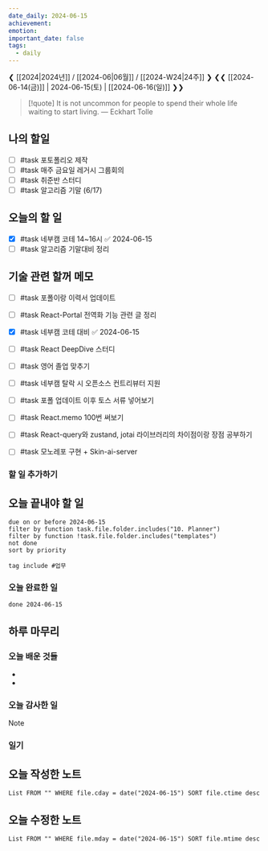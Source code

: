 ```yaml
---
date_daily: 2024-06-15
achievement: 
emotion: 
important_date: false
tags:
  - daily
---
```

❮ [[2024|2024년]] / [[2024-06|06월]] / [[2024-W24|24주]] ❯
❮❮ [[2024-06-14(금)]] | 2024-06-15(토) | [[2024-06-16(일)]] ❯❯

> [!quote] It is not uncommon for people to spend their whole life waiting to start living.
> — Eckhart Tolle
## 나의 할일

- [ ] #task 포토폴리오 제작
- [ ] #task 매주 금요일 레거시 그룹회의
- [ ] #task 취준반 스터디
- [ ] #task 알고리즘 기말 (6/17)

## 오늘의 할 일
- [x] #task 네부캠 코테 14~16시 ✅ 2024-06-15
- [ ] #task 알고리즘 기말대비 정리

## 기술 관련 할꺼 메모

- [ ] #task 포폴이랑 이력서 업데이트
- [ ] #task React-Portal 전역화 기능 관련 글 정리
- [x] #task 네부캠 코테 대비 ✅ 2024-06-15
- [ ] #task React DeepDive 스터디
- [ ] #task 영어 졸업 맞추기
- [ ] #task 네부캠 탈락 시 오픈소스 컨트리뷰터 지원
- [ ] #task 포폴 업데이트 이후 토스 서류 넣어보기
- [ ] #task React.memo 100번 써보기
- [ ] #task React-query와 zustand, jotai 라이브러리의 차이점이랑 장점 공부하기
- [ ] #task 모노레포 구현 + Skin-ai-server


### 할 일 추가하기


## 오늘 끝내야 할 일
```tasks
due on or before 2024-06-15
filter by function task.file.folder.includes("10. Planner")
filter by function !task.file.folder.includes("templates")
not done
sort by priority
```
```tasks
tag include #업무 
```


### 오늘 완료한 일
```tasks
done 2024-06-15
```

## 하루 마무리
### 오늘 배운 것들
- 
- 
### 오늘 감사한 일
>[!note]
>
### 일기

## 오늘 작성한 노트
```dataview
List FROM "" WHERE file.cday = date("2024-06-15") SORT file.ctime desc

```

## 오늘 수정한 노트
```dataview
List FROM "" WHERE file.mday = date("2024-06-15") SORT file.mtime desc


```